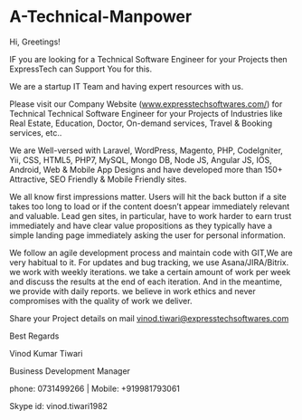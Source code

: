 # A-Technical-Manpower

Hi,
Greetings!

IF you are looking for a Technical Software Engineer for your Projects then ExpressTech can Support You for this.

We are a startup IT Team and having expert resources with us.

Please visit our Company Website (www.expresstechsoftwares.com/) for Technical Technical Software Engineer for your Projects of Industries like Real Estate, Education, Doctor, On-demand services, Travel & Booking services, etc..

We are Well-versed with Laravel, WordPress, Magento, PHP, CodeIgniter, Yii, CSS, HTML5, PHP7, MySQL, Mongo DB, Node JS, Angular JS, IOS, Android, Web & Mobile App Designs and have developed more than 150+ Attractive, SEO Friendly & Mobile Friendly sites.

We all know first impressions matter. Users will hit the back button if a site takes too long to load or if the content doesn’t
appear immediately relevant and valuable. Lead gen sites, in particular, have to work harder to earn trust immediately and have
clear value propositions as they typically have a simple landing page immediately asking the user for personal information.

We follow an agile development process and maintain code with GIT,We are very habitual to it. For updates and bug tracking, we use Asana/JIRA/Bitrix. we work with weekly iterations. we take a certain amount of work per week and discuss the results at the end of each iteration. And in the meantime, we provide with daily reports. we believe in work ethics and never compromises with the quality of work we deliver.

Share your Project details on mail vinod.tiwari@expresstechsoftwares.com

Best Regards

Vinod Kumar Tiwari

Business Development Manager


phone: 0731499266 | Mobile: +919981793061



Skype id: vinod.tiwari1982
